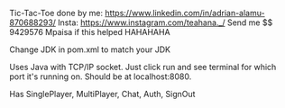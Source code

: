 Tic-Tac-Toe done by me: https://www.linkedin.com/in/adrian-alamu-870688293/ 
Insta: https://www.instagram.com/teahana._/
Send me $$ 9429576 Mpaisa if this helped HAHAHAHA

Change JDK in pom.xml to match your JDK

Uses Java with TCP/IP socket. Just click run and see terminal for which port it's running on. Should be at localhost:8080.

Has SinglePlayer, MultiPlayer, Chat, Auth, SignOut
